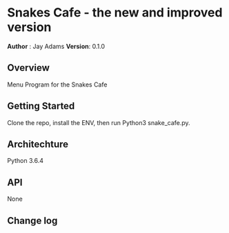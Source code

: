 # Snakes Cafe - the new and improved version

**Author** : Jay Adams
**Version**: 0.1.0

## Overview
Menu Program for the Snakes Cafe

## Getting Started
Clone the repo, install the ENV, then run Python3 snake_cafe.py.  

## Architechture
Python 3.6.4

## API
None

## Change log